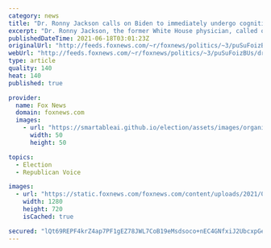 ```yaml
---
category: news
title: "Dr. Ronny Jackson calls on Biden to immediately undergo cognitive test to assess 'mental impairment'"
excerpt: "Dr. Ronny Jackson, the former White House physician, called on President Biden to immediately undergo a cognitive test so the commander-in-chief can prove to the American public sound mental capabilities. "
publishedDateTime: 2021-06-18T03:01:23Z
originalUrl: "http://feeds.foxnews.com/~r/foxnews/politics/~3/puSuFoizBUs/dr-ronny-jackson-calls-on-biden-to-immediately-undergo-cognitive-test-to-assess-mental-impairment"
webUrl: "http://feeds.foxnews.com/~r/foxnews/politics/~3/puSuFoizBUs/dr-ronny-jackson-calls-on-biden-to-immediately-undergo-cognitive-test-to-assess-mental-impairment"
type: article
quality: 140
heat: 140
published: true

provider:
  name: Fox News
  domain: foxnews.com
  images:
    - url: "https://smartableai.github.io/election/assets/images/organizations/foxnews.com-50x50.jpg"
      width: 50
      height: 50

topics:
  - Election
  - Republican Voice

images:
  - url: "https://static.foxnews.com/foxnews.com/content/uploads/2021/05/ronny-jackson.jpg"
    width: 1280
    height: 720
    isCached: true

secured: "lQt69REPF4krZ4ap7PF1gEZ78JWL7CoB19eMsdsoco+nEC4GNfxiJ2UbcxpGefU8CmrhzbHzTlHUj2aD5S7yjWpKy/AlXz5VxWUjnG31npqh9zW9Djh9K+Bweo2QVgCoC7Wu8oVQy5U3xzkERq3guFqnURe5hjM8xMkza75fnONOhpSjJCLjnFs9Aeio3/tehR+0+PIiYZrG+CDY5117rncV3wu5M3WTdmVjx/8uTzo4GWBjhgQqylcqffGn26L4U057wmPgXRi4f0UISJubeU15njKhlCmdTNqMhrlm3VrQyGZJMxDL9uhk0a/tuFSWDmwUvTdB5IWIyQgl09nL0SwFcIb8ZlfXlYk7vFIcrD4=;RavpZAjQBSf1d8ZzL9SoHA=="
---
```


